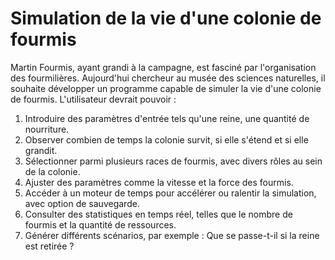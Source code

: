 # Simulation de la vie d'une colonie de fourmis

Martin Fourmis, ayant grandi à la campagne, est fasciné par l'organisation des fourmilières. Aujourd'hui chercheur au musée des sciences naturelles, il souhaite développer un programme capable de simuler la vie d'une colonie de fourmis. L'utilisateur devrait pouvoir :

1. Introduire des paramètres d'entrée tels qu'une reine, une quantité de nourriture.
2. Observer combien de temps la colonie survit, si elle s'étend et si elle grandit.
3. Sélectionner parmi plusieurs races de fourmis, avec divers rôles au sein de la colonie.
4. Ajuster des paramètres comme la vitesse et la force des fourmis.
5. Accéder à un moteur de temps pour accélérer ou ralentir la simulation, avec option de sauvegarde.
6. Consulter des statistiques en temps réel, telles que le nombre de fourmis et la quantité de ressources.
7. Générer différents scénarios, par exemple : Que se passe-t-il si la reine est retirée ?
